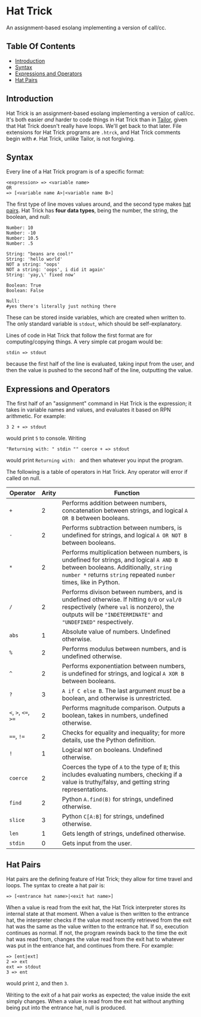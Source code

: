 # Hat Trick

An assignment-based esolang implementing a version of call/cc.

## Table Of Contents

* [Introduction](https://github.com/wompking/hattrick/blob/main/README.md#introduction)
* [Syntax](https://github.com/wompking/hattrick/blob/main/README.md#syntax)
* [Expressions and Operators](https://github.com/wompking/hattrick/blob/main/README.md#expressions-and-operators)
* [Hat Pairs](https://github.com/wompking/hattrick/blob/main/README.md#hat-pairs)

## Introduction
Hat Trick is an assignment-based esolang implementing a version of call/cc. It's both easier *and* harder to code things in Hat Trick than in [Tailor](https://github.com/wompking/tailorlang), given that Hat Trick doesn't really have loops. We'll get back to that later. File extensions for Hat Trick programs are `.htrck`, and Hat Trick comments begin with `#`. Hat Trick, unlike Tailor, is not forgiving.

## Syntax
Every line of a Hat Trick program is of a specific format:

```
<expression> => <variable name>
OR
=> [<variable name A>|<variable name B>]
```

The first type of line moves values around, and the second type makes [hat pairs](https://github.com/wompking/hattrick/blob/main/README.md#hat-pairs). Hat Trick has **four data types**, being the number, the string, the boolean, and null:
```
Number: 10
Number: -10
Number: 10.5
Number: .5

String: "beans are cool!"
String: 'hello world'
NOT a string: "oops'
NOT a string: 'oops', i did it again'
String: 'yay,\' fixed now'

Boolean: True
Boolean: False

Null:
#yes there's literally just nothing there
```

These can be stored inside variables, which are created when written to. The only standard variable is `stdout`, which should be self-explanatory.

Lines of code in Hat Trick that follow the first format are for computing/copying things. A very simple cat progam would be:

`stdin => stdout`

because the first half of the line is evaluated, taking input from the user, and then the value is pushed to the second half of the line, outputting the value.

## Expressions and Operators

The first half of an "assignment" command in Hat Trick is the expression; it takes in variable names and values, and evaluates it based on RPN arithmetic. For example:

`3 2 + => stdout`

would print `5` to console. Writing

`"Returning with: " stdin "" coerce + => stdout`

would print `Returning with: ` and then whatever you input the program.

The following is a table of operators in Hat Trick. Any operator will error if called on null.

| Operator | Arity | Function |
|----------|-------|----------|
| `+` | 2 | Performs addition between numbers, concatenation between strings, and logical `A OR B` between booleans. |
| `-` | 2 | Performs subtraction between numbers, is undefined for strings, and logical `A OR NOT B` between booleans. |
| `*` | 2 | Performs multiplication between numbers, is undefined for strings, and logical `A AND B` between booleans. Additionally, `string number *` returns `string` repeated `number` times, like in Python. |
| `/` | 2 | Performs divison between numbers, and is undefined otherwise. If hitting `0/0` or `val/0` respectively (where `val` is nonzero), the outputs will be `"INDETERMINATE"` and `"UNDEFINED"` respectively. |
| `abs` | 1 | Absolute value of numbers. Undefined otherwise. |
| `%` | 2 | Performs modulus between numbers, and is undefined otherwise. |
| `^` | 2 | Performs exponentiation between numbers, is undefined for strings, and logical `A XOR B` between booleans. |
| `?` | 3 | `A if C else B`. The last argument *must* be a boolean, and otherwise is unrestricted. |
| `<`, `>`, `<=`, `>=` | 2 | Performs magnitude comparison. Outputs a boolean, takes in numbers, undefined otherwise. |
| `==`, `!=` | 2 | Checks for equality and inequality; for more details, use the Python definition. |
| `!` | 1 | Logical `NOT` on booleans. Undefined otherwise. |
| `coerce` | 2 | Coerces the type of `A` to the type of `B`; this includes evaluating numbers, checking if a value is truthy/falsy, and getting string representations. |
| `find` | 2 | Python `A.find(B)` for strings, undefined otherwise. |
| `slice` | 3 | Python `C[A:B]` for strings, undefined otherwise. |
| `len` | 1 | Gets length of strings, undefined otherwise. |
| `stdin` | 0 | Gets input from the user. |

## Hat Pairs
Hat pairs are the defining feature of Hat Trick; they allow for time travel and loops. The syntax to create a hat pair is:

```
=> [<entrance hat name>|<exit hat name>]
```

When a value is read from the exit hat, the Hat Trick interpreter stores its internal state at that moment. When a value is then written to the entrance hat, the interpreter checks if the value most recently retrieved from the exit hat was the same as the value written to the entrance hat. If so, execution continues as normal. If not, the program rewinds back to the time the exit hat was read from, changes the value read from the exit hat to whatever was put in the entrance hat, and continues from there. For example:

```
=> [ent|ext]
2 => ext
ext => stdout
3 => ent
```

would print `2`, and then `3`.

Writing to the exit of a hat pair works as expected; the value inside the exit simply changes. When a value is read from the exit hat without anything being put into the entrance hat, null is produced.

